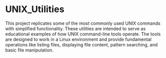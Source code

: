 # UNIX_Utilities
This project replicates some of the most commonly used UNIX commands with simplified functionality. These utilities are intended to serve as educational examples of how UNIX command-line tools operate. The tools are designed to work in a Linux environment and provide fundamental operations like listing files, displaying file content, pattern searching, and basic file manipulation.
